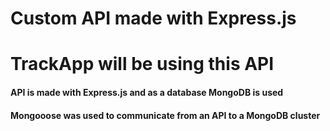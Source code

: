 
# Custom API made with Express.js
# TrackApp will be using this API


#### API is made with Express.js and as a database MongoDB is used
#### Mongooose was used to communicate from an API to a MongoDB cluster
